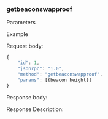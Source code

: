 ### getbeaconswapproof

Parameters

Example

Request body:
 
```javascript
{
    "id": 1,
    "jsonrpc": "1.0",
    "method": "getbeaconswapproof",
    "params": [{beacon height}]
}
```

Response body:

Response Description:
